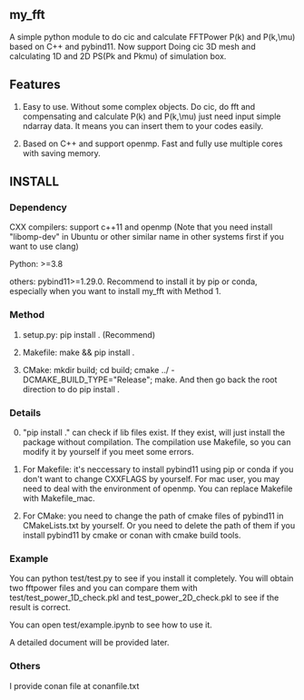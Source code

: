 ## my_fft
A simple python module to do cic and calculate FFTPower P(k) and P(k,\mu) based on C++ and pybind11. Now support Doing cic 3D mesh and calculating 1D and 2D PS(Pk and Pkmu) of simulation box.

## Features 
1. Easy to use. Without some complex objects. Do cic, do fft and compensating and calculate P(k) and P(k,\mu) just need input simple ndarray data. It means you can insert them to your codes easily.

2. Based on C++ and support openmp. Fast and fully use multiple cores with saving memory.

## INSTALL 

### Dependency
CXX compilers: support c++11 and openmp (Note that you need install "libomp-dev" in Ubuntu or other similar name in other systems first if you want to use clang)

Python: >=3.8

others: pybind11>=1.29.0. Recommend to install it by pip or conda, especially when you want to install my_fft with Method 1.

### Method 
1. setup.py: pip install . (Recommend)

2. Makefile: make && pip install .

3. CMake: mkdir build; cd build; cmake ../ -DCMAKE_BUILD_TYPE="Release"; make. And then go back the root direction to do pip install .

### Details 
0. "pip install ." can check if lib files exist. If they exist, will just install the package without compilation. The compilation use Makefile, so you can modify it by yourself if you meet some errors.

1. For Makefile: it's neccessary to install pybind11 using pip or conda if you don't want to change CXXFLAGS by yourself. For mac user, you may need to deal with the environment of openmp. You can replace Makefile with Makefile_mac.

2. For CMake: you need to change the path of cmake files of pybind11 in CMakeLists.txt by yourself. Or you need to delete the path of them if you install pybind11 by cmake or conan with cmake build tools.

### Example 
You can python test/test.py to see if you install it completely. You will obtain two fftpower files and you can compare them with test/test_power_1D_check.pkl and test_power_2D_check.pkl to see if the result is correct.

You can open test/example.ipynb to see how to use it. 

A detailed document will be provided later.

### Others 
I provide conan file at conanfile.txt 
